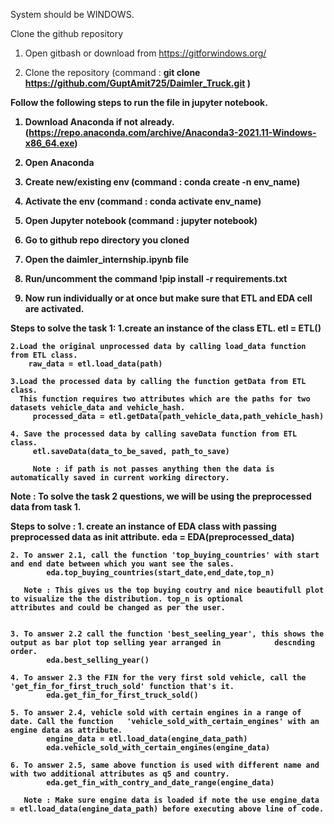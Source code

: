 
System should be WINDOWS.

Clone the github repository

1. Open gitbash or download from https://gitforwindows.org/

2. Clone the repository (command : <b>git clone https://github.com/GuptAmit725/Daimler_Truck.git )


Follow the following steps to run the file in jupyter notebook.

1. Download Anaconda if not already.(https://repo.anaconda.com/archive/Anaconda3-2021.11-Windows-x86_64.exe)

2. Open Anaconda 

3. Create new/existing env (command : <b>conda create -n env_name</b>)

4. Activate the env (command : <b>conda activate env_name</b>)

5. Open Jupyter notebook (command : <b>jupyter notebook</b>)

6. Go to github repo directory you cloned

7. Open the <b>daimler_internship.ipynb</b> file

8. Run/uncomment the command <b>!pip install -r requirements.txt</b>

9. Now run individually or at once but make sure that ETL and EDA cell are activated.
  

  
Steps to solve the task 1: 
    1.create an instance of the class ETL.
        etl = ETL()
        
    2.Load the original unprocessed data by calling load_data function from ETL class.
        raw_data = etl.load_data(path)
        
    3.Load the processed data by calling the function getData from ETL class.
      This function requires two attributes which are the paths for two datasets vehicle_data and vehicle_hash.
         processed_data = etl.getData(path_vehicle_data,path_vehicle_hash)
    
    4. Save the processed data by calling saveData function from ETL class.
         etl.saveData(data_to_be_saved, path_to_save)
         
         Note : if path is not passes anything then the data is automatically saved in current working directory.
  
  
  
  Note : To solve the task 2 questions, we will be using the preprocessed data from task 1.



Steps to solve :
    1. create an instance of EDA class with passing preprocessed data as init attribute.
            eda = EDA(preprocessed_data)
            
    2. To answer 2.1, call the function 'top_buying_countries' with start and end date between which you want see the sales.
            eda.top_buying_countries(start_date,end_date,top_n)
            
       Note : This gives us the top buying coutry and nice beautifull plot to visualize the the distribution. top_n is optional               attributes and could be changed as per the user. 
       
            
    3. To answer 2.2 call the function 'best_seeling_year', this shows the output as bar plot top selling year arranged in            descnding order.
            eda.best_selling_year()
    
    4. To answer 2.3 the FIN for the very first sold vehicle, call the 'get_fin_for_first_truch_sold' function that's it.
            eda.get_fin_for_first_truck_sold()
            
    5. To answer 2.4, vehicle sold with certain engines in a range of date. Call the function   'vehicle_sold_with_certain_engines' with an engine data as attribute.
            engine_data = etl.load_data(engine_data_path)
            eda.vehicle_sold_with_certain_engines(engine_data)
            
    6. To answer 2.5, same above function is used with different name and with two additional attributes as q5 and country.
            eda.get_fin_with_contry_and_date_range(engine_data)
            
       Note : Make sure engine data is loaded if note the use engine_data = etl.load_data(engine_data_path) before executing above line of code.
    
